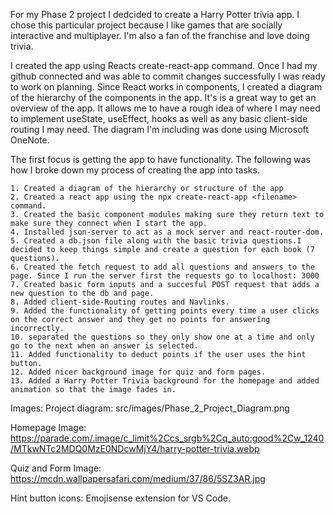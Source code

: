 For my Phase 2 project I dedcided to create a Harry Potter trivia app. I chose this particular project because I like games that are socially interactive and multiplayer. I'm also a fan of the franchise and love doing trivia. 

I created the app using Reacts create-react-app command. Once I had my github connected and was able to commit changes successfully I was ready to work on planning. Since React works in components, I created a diagram of the hierarchy of the components in the app. It's is a great way to get an overview of the app. It allows me to have a rough idea of where I may need to implement useState, useEffect, hooks as well as any basic client-side routing I may need. The diagram I'm including was done using Microsoft OneNote. 

 The first focus is getting the app to have functionality. The following was how I broke down my process of creating the app into tasks. 


    1. Created a diagram of the hierarchy or structure of the app
    2. Created a react app using the npx create-react-app <filename> command.
    3. Created the basic component modules making sure they return text to make sure they connect when I start the app.
    4. Installed json-server to act as a mock server and react-router-dom.
    5. Created a db.json file along with the basic trivia questions.I decided to keep things simple and create a question for each book (7 questions).
    6. Created the fetch request to add all questions and answers to the page. Since I run the server first the requests go to localhost: 3000
    7. Created basic form inputs and a succesful POST request that adds a new question to the db and page.
    8. Added client-side-Routing routes and Navlinks. 
    9. Added the functionality of getting points every time a user clicks on the correct answer and they get no points for answering incorrectly.
    10. separated the questions so they only show one at a time and only go to the next when an answer is selected.
    11. Added functionality to deduct points if the user uses the hint button.
    12. Added nicer background image for quiz and form pages.
    13. Added a Harry Potter Trivia background for the homepage and added animation so that the image fades in. 

Images:
Project diagram: src/images/Phase_2_Project_Diagram.png

Homepage Image: https://parade.com/.image/c_limit%2Ccs_srgb%2Cq_auto:good%2Cw_1240/MTkwNTc2MDQ0MzE0NDcwMjY4/harry-potter-trivia.webp

Quiz and Form Image: https://mcdn.wallpapersafari.com/medium/37/86/5SZ3AR.jpg

Hint button icons: Emojisense extension for VS Code. 